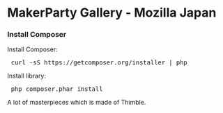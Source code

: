 MakerParty Gallery -  Mozilla Japan
===============


### Install Composer

Install Composer:
<pre> curl -sS https://getcomposer.org/installer | php </pre>

Install library:
<pre> php composer.phar install </pre>

A lot of masterpieces which is made of Thimble.
